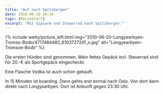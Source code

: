 ```yaml
---
title: "Auf nach Spitzbergen"
date: 2010-06-20 16:34
tags: [ReiseStart]
excerpt: "Mit Gipsarm und Steuerrad nach Spitzbergen."
---
```


{% include wetty/picture_left.html img="2010-06-20-Longyearbyen-Tromso-Bodo/4717484482_610372720f_o.jpg" alt="Longyearbyen-Tromsoe-Bodo" %}


Die ersten Hürden sind genommen. Mein fettes Gepäck incl. Steuerrad sind für 20.-€ als Sportgepäck eingecheckt.

Eine Flasche Vodka ist auch schon gekauft.

In 15 Minuten ist boarding. Dann gehts erst einmal nach Oslo. Von dort dann direkt nach Longyearbyen. Dort ist Ankunft gegen 23:30 Uhr.
